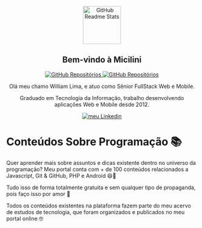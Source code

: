 <p align="center">
 <img width="100px" src="https://res.cloudinary.com/anuraghazra/image/upload/v1594908242/logo_ccswme.svg" align="center" alt="GitHub Readme Stats" />
 <h2 align="center">Bem-vindo à Micilini</h2>
</p>

<p align="center">
    <a href="https://github.com/micilini?tab=repositories">
      <img alt="GitHub Repositórios" src="https://img.shields.io/badge/Repositórios-36-blue" />
    </a>
    <a href="https://micilini.com/">
      <img alt="GitHub Repositórios" src="https://img.shields.io/badge/Site-micilini.com-green" />
    </a>
</p>

<p align="center">Olá meu chamo William Lima, e atuo como Sênior FullStack Web e Mobile.</p>
<p align="center">Graduado em Tecnologia da Informação, trabalho desenvolvendo aplicações Web e Mobile desde 2012.</p>

<p align="center">
    <a href="https://www.linkedin.com/in/william-lima-dev/">
      <img alt="meu Linkedin" src="https://img.shields.io/badge/linkedin-%230077B5.svg?style=for-the-badge&logo=linkedin&logoColor=white" />
    </a>
</p>

# Conteúdos Sobre Programação 📚 <!-- omit in toc -->

<p align="left">Quer aprender mais sobre assuntos e dicas existente dentro no universo da programação? Meu portal conta com + de 100 conteúdos relacionados a Javascript, Git & GitHub, PHP e Android 😄🥳</p>

<p align="left">Tudo isso de forma totalmente gratuita e sem qualquer tipo de propaganda, pois faço isso por amor 🥰</p>

<p align="left">Todos os conteúdos existentes na plataforma fazem parte do meu acervo de estudos de tecnologia, que foram organizados e publicados no meu portal online 🤓</p>



